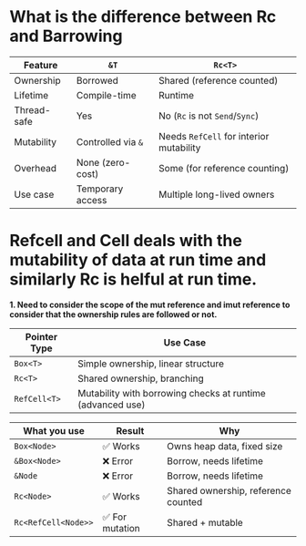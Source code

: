 # What is the difference between Rc and Barrowing

| Feature     | `&T`               | `Rc<T>`                                 |
| ----------- | ------------------ | --------------------------------------- |
| Ownership   | Borrowed           | Shared (reference counted)              |
| Lifetime    | Compile-time       | Runtime                                 |
| Thread-safe | Yes                | No (`Rc` is not `Send`/`Sync`)          |
| Mutability  | Controlled via `&` | Needs `RefCell` for interior mutability |
| Overhead    | None (zero-cost)   | Some (for reference counting)           |
| Use case    | Temporary access   | Multiple long-lived owners              |


# Refcell and Cell deals with the mutability of data at run time and similarly Rc is helful at run time.

**1. Need to consider the scope of the mut reference and imut reference to consider that the ownership rules are followed or not.**



| Pointer Type | Use Case                                                   |
| ------------ | ---------------------------------------------------------- |
| `Box<T>`     | Simple ownership, linear structure                         |
| `Rc<T>`      | Shared ownership, branching                                |
| `RefCell<T>` | Mutability with borrowing checks at runtime (advanced use) |


| What you use        | Result         | Why                                 |
| ------------------- | -------------- | ----------------------------------- |
| `Box<Node>`         | ✅ Works        | Owns heap data, fixed size          |
| `&Box<Node>`        | ❌ Error        | Borrow, needs lifetime              |
| `&Node`             | ❌ Error        | Borrow, needs lifetime              |
| `Rc<Node>`          | ✅ Works        | Shared ownership, reference counted |
| `Rc<RefCell<Node>>` | ✅ For mutation | Shared + mutable                    |
